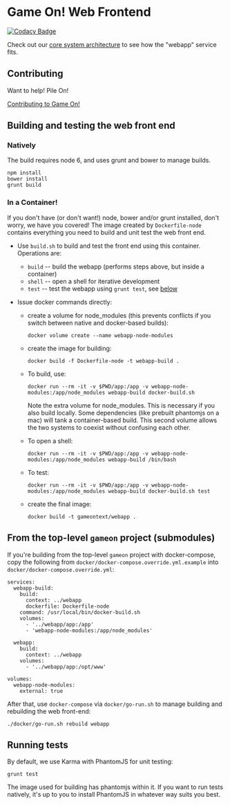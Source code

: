 # Game On! Web Frontend

[![Codacy Badge](https://api.codacy.com/project/badge/grade/97dba9bf5a944578b56831a974f225fa)](https://www.codacy.com/app/gameontext/gameon-webapp)

Check out our [core system architecture](https://book.gameontext.org/microservices/) to see how the "webapp" service fits.

## Contributing

Want to help! Pile On! 

[Contributing to Game On!](https://github.com/gameontext/gameon/blob/master/CONTRIBUTING.md)

## Building and testing the web front end 

### Natively 

The build requires node 6, and uses grunt and bower to manage builds.

```
npm install
bower install
grunt build
```

### In a Container! 

If you don't have (or don't want!) node, bower and/or grunt installed, don't worry, we have you covered! The image created by `Dockerfile-node` contains everything you need to build and unit test the web front end.

* Use `build.sh` to build and test the front end using this container. Operations are: 
  - `build` -- build the webapp (performs steps above, but inside a container)
  - `shell` -- open a shell for iterative development
  - `test`  -- test the webapp using `grunt test`, see [below](#running-tests)

* Issue docker commands directly: 
  - create a volume for node_modules (this prevents conflicts if you switch between native and docker-based builds): 
    ```
    docker volume create --name webapp-node-modules
    ```

  - create the image for building: 
    ```
    docker build -f Dockerfile-node -t webapp-build .
    ```

  - To build, use: 
    ```
    docker run --rm -it -v $PWD/app:/app -v webapp-node-modules:/app/node_modules webapp-build docker-build.sh
    ```
    Note the extra volume for node_modules. This is necessary if you also build locally. Some dependencies (like prebuilt phantomjs on a mac) will tank a container-based build. This second volume allows the two systems to coexist without confusing each other.

  - To open a shell: 
    ```
    docker run --rm -it -v $PWD/app:/app -v webapp-node-modules:/app/node_modules webapp-build /bin/bash
    ```

  - To test: 
    ```
    docker run --rm -it -v $PWD/app:/app -v webapp-node-modules:/app/node_modules webapp-build docker-build.sh test
    ```

  - create the final image: 
    ```
    docker build -t gameontext/webapp .
    ```

## From the top-level `gameon` project (submodules)

If you're building from the top-level `gameon` project with docker-compose, copy the following from `docker/docker-compose.override.yml.example` into `docker/docker-compose.override.yml`: 

```
services:
  webapp-build:
    build:
      context: ../webapp
      dockerfile: Dockerfile-node
    command: /usr/local/bin/docker-build.sh
    volumes:
      - '../webapp/app:/app'
      - 'webapp-node-modules:/app/node_modules'

  webapp:
    build:
      context: ../webapp
    volumes:
      - '../webapp/app:/opt/www'

volumes:
  webapp-node-modules:
    external: true
```

After that, use `docker-compose` via `docker/go-run.sh` to manage building and rebuilding the web front-end: 
```
./docker/go-run.sh rebuild webapp
```

## Running tests

By default, we use Karma with PhantomJS for unit testing: 

```
grunt test
```

The image used for building has phantomjs within it. If you want to run tests natively, it's up to you to install PhantomJS in whatever way suits you best.
